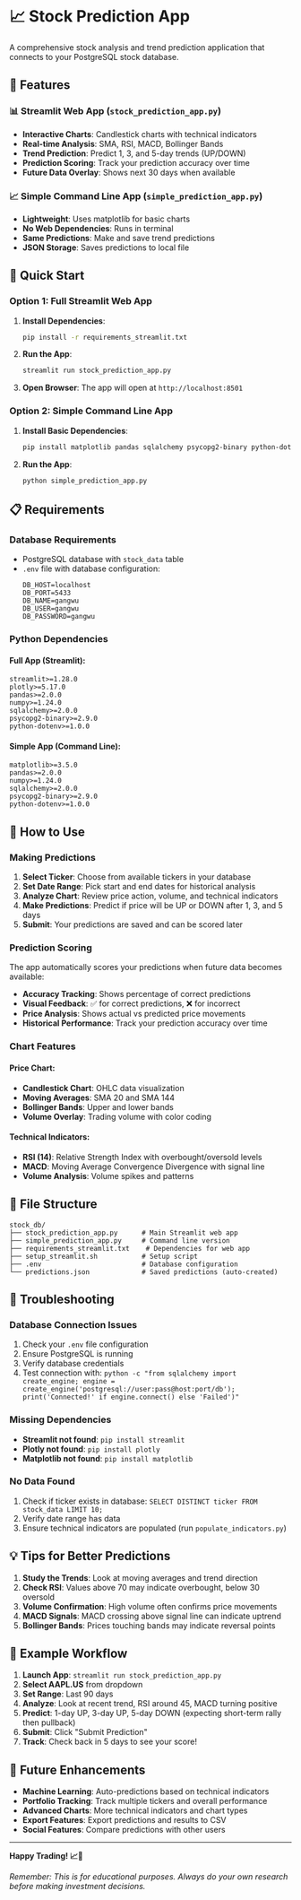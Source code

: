 # 📈 Stock Prediction App

A comprehensive stock analysis and trend prediction application that connects to your PostgreSQL stock database.

## 🌟 Features

### 📊 Streamlit Web App (`stock_prediction_app.py`)
- **Interactive Charts**: Candlestick charts with technical indicators
- **Real-time Analysis**: SMA, RSI, MACD, Bollinger Bands
- **Trend Prediction**: Predict 1, 3, and 5-day trends (UP/DOWN)
- **Prediction Scoring**: Track your prediction accuracy over time
- **Future Data Overlay**: Shows next 30 days when available

### 📈 Simple Command Line App (`simple_prediction_app.py`)
- **Lightweight**: Uses matplotlib for basic charts
- **No Web Dependencies**: Runs in terminal
- **Same Predictions**: Make and save trend predictions
- **JSON Storage**: Saves predictions to local file

## 🚀 Quick Start

### Option 1: Full Streamlit Web App

1. **Install Dependencies**:
   ```bash
   pip install -r requirements_streamlit.txt
   ```

2. **Run the App**:
   ```bash
   streamlit run stock_prediction_app.py
   ```

3. **Open Browser**: The app will open at `http://localhost:8501`

### Option 2: Simple Command Line App

1. **Install Basic Dependencies**:
   ```bash
   pip install matplotlib pandas sqlalchemy psycopg2-binary python-dotenv
   ```

2. **Run the App**:
   ```bash
   python simple_prediction_app.py
   ```

## 📋 Requirements

### Database Requirements
- PostgreSQL database with `stock_data` table
- `.env` file with database configuration:
  ```
  DB_HOST=localhost
  DB_PORT=5433
  DB_NAME=gangwu
  DB_USER=gangwu
  DB_PASSWORD=gangwu
  ```

### Python Dependencies

#### Full App (Streamlit):
```
streamlit>=1.28.0
plotly>=5.17.0
pandas>=2.0.0
numpy>=1.24.0
sqlalchemy>=2.0.0
psycopg2-binary>=2.9.0
python-dotenv>=1.0.0
```

#### Simple App (Command Line):
```
matplotlib>=3.5.0
pandas>=2.0.0
numpy>=1.24.0
sqlalchemy>=2.0.0
psycopg2-binary>=2.9.0
python-dotenv>=1.0.0
```

## 🎯 How to Use

### Making Predictions

1. **Select Ticker**: Choose from available tickers in your database
2. **Set Date Range**: Pick start and end dates for historical analysis
3. **Analyze Chart**: Review price action, volume, and technical indicators
4. **Make Predictions**: Predict if price will be UP or DOWN after 1, 3, and 5 days
5. **Submit**: Your predictions are saved and can be scored later

### Prediction Scoring

The app automatically scores your predictions when future data becomes available:

- **Accuracy Tracking**: Shows percentage of correct predictions
- **Visual Feedback**: ✅ for correct predictions, ❌ for incorrect
- **Price Analysis**: Shows actual vs predicted price movements
- **Historical Performance**: Track your prediction accuracy over time

### Chart Features

#### Price Chart:
- **Candlestick Chart**: OHLC data visualization
- **Moving Averages**: SMA 20 and SMA 144
- **Bollinger Bands**: Upper and lower bands
- **Volume Overlay**: Trading volume with color coding

#### Technical Indicators:
- **RSI (14)**: Relative Strength Index with overbought/oversold levels
- **MACD**: Moving Average Convergence Divergence with signal line
- **Volume Analysis**: Volume spikes and patterns

## 📁 File Structure

```
stock_db/
├── stock_prediction_app.py      # Main Streamlit web app
├── simple_prediction_app.py     # Command line version
├── requirements_streamlit.txt    # Dependencies for web app
├── setup_streamlit.sh           # Setup script
├── .env                         # Database configuration
└── predictions.json             # Saved predictions (auto-created)
```

## 🔧 Troubleshooting

### Database Connection Issues
1. Check your `.env` file configuration
2. Ensure PostgreSQL is running
3. Verify database credentials
4. Test connection with: `python -c "from sqlalchemy import create_engine; engine = create_engine('postgresql://user:pass@host:port/db'); print('Connected!' if engine.connect() else 'Failed')"`

### Missing Dependencies
- **Streamlit not found**: `pip install streamlit`
- **Plotly not found**: `pip install plotly`
- **Matplotlib not found**: `pip install matplotlib`

### No Data Found
1. Check if ticker exists in database: `SELECT DISTINCT ticker FROM stock_data LIMIT 10;`
2. Verify date range has data
3. Ensure technical indicators are populated (run `populate_indicators.py`)

## 💡 Tips for Better Predictions

1. **Study the Trends**: Look at moving averages and trend direction
2. **Check RSI**: Values above 70 may indicate overbought, below 30 oversold
3. **Volume Confirmation**: High volume often confirms price movements
4. **MACD Signals**: MACD crossing above signal line can indicate uptrend
5. **Bollinger Bands**: Prices touching bands may indicate reversal points

## 🎯 Example Workflow

1. **Launch App**: `streamlit run stock_prediction_app.py`
2. **Select AAPL.US** from dropdown
3. **Set Range**: Last 90 days
4. **Analyze**: Look at recent trend, RSI around 45, MACD turning positive
5. **Predict**: 1-day UP, 3-day UP, 5-day DOWN (expecting short-term rally then pullback)
6. **Submit**: Click "Submit Prediction"
7. **Track**: Check back in 5 days to see your score!

## 🚀 Future Enhancements

- **Machine Learning**: Auto-predictions based on technical indicators
- **Portfolio Tracking**: Track multiple tickers and overall performance
- **Advanced Charts**: More technical indicators and chart types
- **Export Features**: Export predictions and results to CSV
- **Social Features**: Compare predictions with other users

---

**Happy Trading! 📈🎯**

*Remember: This is for educational purposes. Always do your own research before making investment decisions.*
